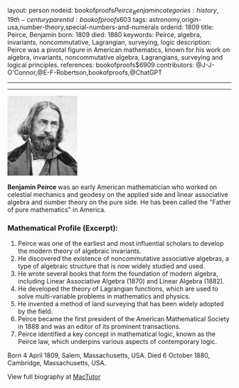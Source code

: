layout: person
nodeid: bookofproofs$Peirce_Benjamin
categories: history,19th-century
parentid: bookofproofs$603
tags: astronomy,origin-usa,number-theory,special-numbers-and-numerals
orderid: 1809
title: Peirce, Benjamin
born: 1809
died: 1880
keywords: Peirce, algebra, invariants, noncommutative, Lagrangian, surveying, logic
description: Peirce was a pivotal figure in American mathematics, known for his work on algebra, invariants, noncommutative algebra, Lagrangians, surveying and logical principles.
references: bookofproofs$6909
contributors: @J-J-O'Connor,@E-F-Robertson,bookofproofs,@ChatGPT

---



---

![Peirce_Benjamin.jpg](https://github.com/bookofproofs/bookofproofs.github.io/blob/main/_sources/_assets/images/portraits/Peirce_Benjamin.jpg?raw=true)

**Benjamin Peirce** was an early American mathematician who worked on celestial mechanics and geodesy on the applied side and linear associative algebra and number theory on the pure side. He has been called the "Father of pure mathematics" in America.

### Mathematical Profile (Excerpt):
1. Peirce was one of the earliest and most influential scholars to develop the modern theory of algebraic invariants. 
2. He discovered the existence of noncommutative associative algebras, a type of algebraic structure that is now widely studied and used. 
3. He wrote several books that form the foundation of modern algebra, including Linear Associative Algebra (1870) and Linear Algebra (1882). 
4. He developed the theory of Lagrangian functions, which are used to solve multi-variable problems in mathematics and physics. 
5. He invented a method of land surveying that has been widely adopted by the field. 
6. Peirce became the first president of the American Mathematical Society in 1888 and was an editor of its prominent transactions. 
7. Peirce identified a key concept in mathematical logic, known as the Peirce law, which underpins various aspects of contemporary logic.

Born 4 April 1809, Salem, Massachusetts, USA. Died 6 October 1880, Cambridge, Massachusetts, USA.

View full biography at [MacTutor](https://mathshistory.st-andrews.ac.uk/Biographies/Peirce_Benjamin/)
